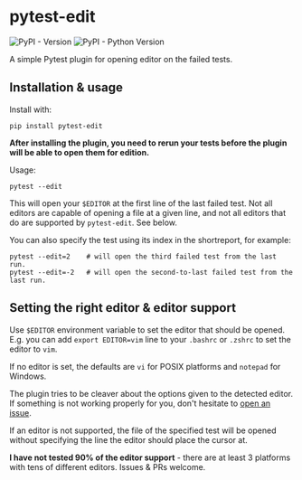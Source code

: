 # pytest-edit

![PyPI - Version](https://img.shields.io/pypi/v/pytest-edit)
![PyPI - Python Version](https://img.shields.io/pypi/pyversions/pytest-edit)

A simple Pytest plugin for opening editor on the failed tests.

## Installation & usage

Install with:

```
pip install pytest-edit
```

**After installing the plugin, you need to rerun your tests before the plugin
will be able to open them for edition.**

Usage:

```
pytest --edit
```

This will open your `$EDITOR` at the first line of the last failed test. Not
all editors are capable of opening a file at a given line, and not all editors
that do are supported by `pytest-edit`. See below.

You can also specify the test using its index in the shortreport, for example:

```
pytest --edit=2    # will open the third failed test from the last run.
pytest --edit=-2   # will open the second-to-last failed test from the last run.
```

## Setting the right editor & editor support

Use `$EDITOR` environment variable to set the editor that should be opened.
E.g. you can add `export EDITOR=vim` line to your `.bashrc` or `.zshrc` to set
the editor to `vim`.

If no editor is set, the defaults are `vi` for POSIX platforms and `notepad`
for Windows.

The plugin tries to be cleaver about the options given to the detected editor.
If something is not working properly for you, don't hesitate to
[open an issue](https://github.com/MrMino/pytest-edit/issues).

If an editor is not supported, the file of the specified test will be opened
without specifying the line the editor should place the cursor at.

**I have not tested 90% of the editor support** - there are at least 3
platforms with tens of different editors. Issues & PRs welcome.
